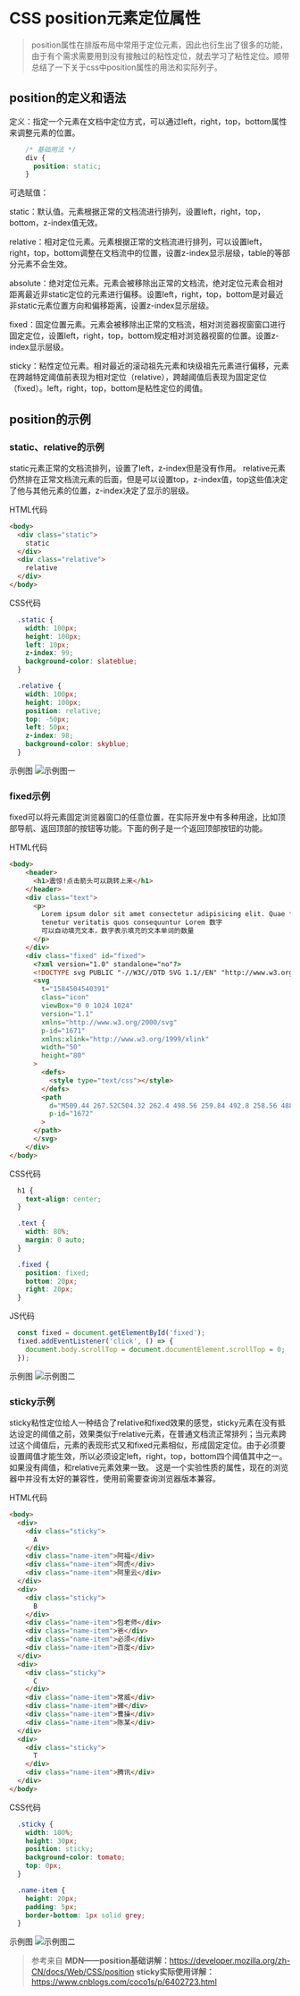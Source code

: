 # CSS position元素定位属性　　

>position属性在排版布局中常用于定位元素，因此也衍生出了很多的功能，由于有个需求需要用到没有接触过的粘性定位，就去学习了粘性定位。顺带总结了一下关于css中position属性的用法和实际列子。

## position的定义和语法

定义：指定一个元素在文档中定位方式，可以通过left，right，top，bottom属性来调整元素的位置。

```css
    /* 基础用法 */
    div {
      position: static;
    }
```

可选赋值：

static：默认值。元素根据正常的文档流进行排列，设置left，right，top，bottom，z-index值无效。

relative：相对定位元素。元素根据正常的文档流进行排列，可以设置left，right，top，bottom调整在文档流中的位置，设置z-index显示层级，table的等部分元素不会生效。

absolute：绝对定位元素。元素会被移除出正常的文档流，绝对定位元素会相对距离最近非static定位的元素进行偏移。设置left，right，top，bottom是对最近非static元素位置方向和偏移距离，设置z-index显示层级。

fixed：固定位置元素。元素会被移除出正常的文档流，相对浏览器视窗窗口进行固定定位，设置left，right，top，bottom规定相对浏览器视窗的位置。设置z-index显示层级。

sticky：粘性定位元素。相对最近的滚动祖先元素和块级祖先元素进行偏移，元素在跨越特定阈值前表现为相对定位（relative），跨越阈值后表现为固定定位（fixed）。left，right，top，bottom是粘性定位的阈值。

## position的示例

### static、relative的示例

static元素正常的文档流排列，设置了left，z-index但是没有作用。
relative元素仍然排在正常文档流元素的后面，但是可以设置top，z-index值，top这些值决定了他与其他元素的位置，z-index决定了显示的层级。

HTML代码

```html
<body>
  <div class="static">
    static
  </div>
  <div class="relative">
    relative
  </div>
</body>
```

CSS代码

```css
  .static {
    width: 100px;
    height: 100px;
    left: 10px;
    z-index: 99;
    background-color: slateblue;
  }

  .relative {
    width: 100px;
    height: 100px;
    position: relative;
    top: -50px;
    left: 50px;
    z-index: 98;
    background-color: skyblue;
  }
```

示例图
![示例图一](https://raw.githubusercontent.com/chenkun8651/blog/file/data/2021_10_25_position1.gif)

### fixed示例

fixed可以将元素固定浏览器窗口的任意位置，在实际开发中有多种用途，比如顶部导航、返回顶部的按钮等功能。下面的例子是一个返回顶部按钮的功能。

HTML代码

```html
<body>
    <header>
      <h1>震惊!点击箭头可以跳转上来</h1>
    </header>
    <div class="text">
      <p>
        Lorem ipsum dolor sit amet consectetur adipisicing elit. Quae facilis
        tenetur veritatis quos consequuntur Lorem 数字
        可以自动填充文本，数字表示填充的文本单词的数量
      </p>
    </div>
    <div class="fixed" id="fixed">
      <?xml version="1.0" standalone="no"?>
      <!DOCTYPE svg PUBLIC "-//W3C//DTD SVG 1.1//EN" "http://www.w3.org/Graphics/SVG/1.1/DTD/svg11.dtd">
      <svg
        t="1584504540391"
        class="icon"
        viewBox="0 0 1024 1024"
        version="1.1"
        xmlns="http://www.w3.org/2000/svg"
        p-id="1671"
        xmlns:xlink="http://www.w3.org/1999/xlink"
        width="50"
        height="80"
      >
        <defs>
          <style type="text/css"></style>
        </defs>
        <path
          d="M509.44 267.52C504.32 262.4 498.56 259.84 492.8 258.56 488.96 256.64 484.48 256 480 256S471.04 256.64 467.2 258.56C461.44 259.84 455.68 262.4 450.56 267.52l-313.6 313.6c-14.08 14.08-14.08 35.84 0 49.92 14.08 14.08 35.84 14.08 49.92 0L448 369.92l0 558.08C448 945.92 462.08 960 480 960S512 945.92 512 928L512 369.92l261.12 261.12c14.08 14.08 35.84 14.08 49.92 0 14.08-14.08 14.08-35.84 0-49.92L509.44 267.52zM864 128l-768 0C78.08 128 64 142.08 64 160 64 177.92 78.08 192 96 192l768 0C881.92 192 896 177.92 896 160 896 142.08 881.92 128 864 128z"
          p-id="1672"
        >
      </path>
      </svg>
    </div>
</body>
```

CSS代码

```css
  h1 {
    text-align: center;
  }

  .text {
    width: 80%;
    margin: 0 auto;
  }

  .fixed {
    position: fixed;
    bottom: 20px;
    right: 20px;
  }
```

JS代码

```js
  const fixed = document.getElementById('fixed');
  fixed.addEventListener('click', () => {
    document.body.scrollTop = document.documentElement.scrollTop = 0;
  });
```

示例图
![示例图二](https://raw.githubusercontent.com/chenkun8651/blog/file/data/2021_10_25_position2.gif)

### sticky示例

sticky粘性定位给人一种结合了relative和fixed效果的感觉，sticky元素在没有抵达设定的阈值之前，效果类似于relative元素，在普通文档流正常排列；当元素跨过这个阈值后，元素的表现形式又和fixed元素相似，形成固定定位。由于必须要设置阈值才能生效，所以必须设定left，right，top，bottom四个阈值其中之一。如果没有阈值，和relative元素效果一致。
这是一个实验性质的属性，现在的浏览器中并没有太好的兼容性，使用前需要查询浏览器版本兼容。

HTML代码

```html
<body>
  <div>
    <div class="sticky">
      A
    </div>
    <div class="name-item">阿福</div>
    <div class="name-item">阿虎</div>
    <div class="name-item">阿里云</div>
  </div>
  <div>
    <div class="sticky">
      B
    </div>
    <div class="name-item">包老师</div>
    <div class="name-item">爸</div>
    <div class="name-item">必须</div>
    <div class="name-item">百度</div>
  </div>
  <div>
    <div class="sticky">
      C
    </div>
    <div class="name-item">常威</div>
    <div class="name-item">蝉</div>
    <div class="name-item">曹操</div>
    <div class="name-item">陈某</div>
  </div>
  <div>
    <div class="sticky">
      T
    </div>
    <div class="name-item">腾讯</div>
  </div>
</body>
```

CSS代码

```css
  .sticky {
    width: 100%;
    height: 30px;
    position: sticky;
    background-color: tomato;
    top: 0px;
  }

  .name-item {
    height: 20px;
    padding: 5px;
    border-bottom: 1px solid grey;
  }
```

示例图
![示例图二](https://raw.githubusercontent.com/chenkun8651/blog/file/data/2021_10_25_position3.gif)

>参考来自
**MDN——position基础讲解：**<https://developer.mozilla.org/zh-CN/docs/Web/CSS/position>
**sticky实际使用详解：**<https://www.cnblogs.com/coco1s/p/6402723.html>
